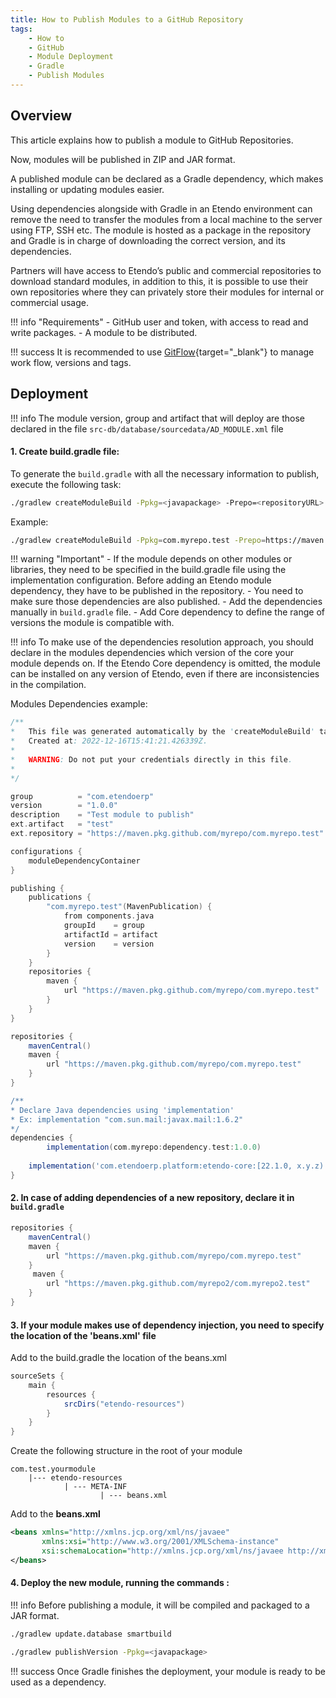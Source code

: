 ```yaml
---
title: How to Publish Modules to a GitHub Repository
tags:
    - How to
    - GitHub
    - Module Deployment
    - Gradle
    - Publish Modules
---
```

## Overview

This article explains how to publish a module to GitHub Repositories.

Now, modules will be published in ZIP and JAR format.

A published module can be declared as a Gradle dependency, which makes installing or updating modules easier.

Using dependencies alongside with Gradle in an Etendo environment can remove the need to transfer the modules from a local machine to the server using FTP, SSH etc. The module is hosted as a package in the repository and  Gradle is in charge of downloading the correct version, and its dependencies.

Partners will have access to Etendo’s public and commercial repositories to download standard modules, in addition to this, it is possible to use their own repositories where they can privately store their modules for internal or commercial usage.

!!! info "Requirements"
    - GitHub user and token, with access to read and write packages.
    - A module to be distributed.

!!! success
    It is recommended to use [GitFlow](https://www.atlassian.com/git/tutorials/comparing-workflows/gitflow-workflow){target="_blank"} to manage work flow, versions and tags.

## Deployment

!!! info
    The module version, group and artifact that will deploy are those declared in the file `src-db/database/sourcedata/AD_MODULE.xml` file


#### 1.  Create build.gradle file:

To generate the `build.gradle` with all the necessary information to publish, execute the following task:

``` bash title="Terminal"
./gradlew createModuleBuild -Ppkg=<javapackage> -Prepo=<repositoryURL> --info
```
Example:
``` bash title="Terminal"
./gradlew createModuleBuild -Ppkg=com.myrepo.test -Prepo=https://maven.pkg.github.com/myrepo/com.myrepo.test --info
```

!!! warning "Important"
        - If the module depends on other modules or libraries, they need to be specified in the build.gradle file using the implementation configuration.
        Before adding an Etendo module dependency, they have to be published in the repository.
        - You need to make sure those dependencies are also published.
        - Add the dependencies manually in `build.gradle` file.
        - Add Core dependency to define the range of versions the module is compatible with.

!!! info
     To make use of the dependencies resolution approach, you should declare in the modules dependencies which version of the core your module depends on.
    If the Etendo Core dependency is omitted, the module can be installed on any version of Etendo, even if there are inconsistencies in the compilation.



Modules Dependencies example:

```groovy title="build.gradle"
/**
*   This file was generated automatically by the 'createModuleBuild' task.
*   Created at: 2022-12-16T15:41:21.426339Z.
*
*   WARNING: Do not put your credentials directly in this file.
*
*/

group          = "com.etendoerp"
version        = "1.0.0"
description    = "Test module to publish"
ext.artifact   = "test"
ext.repository = "https://maven.pkg.github.com/myrepo/com.myrepo.test"

configurations {
    moduleDependencyContainer
}

publishing {
    publications {
        "com.myrepo.test"(MavenPublication) {
            from components.java
            groupId    = group
            artifactId = artifact
            version    = version
        }
    }
    repositories {
        maven {
            url "https://maven.pkg.github.com/myrepo/com.myrepo.test"
        }
    }
}

repositories {
    mavenCentral()
    maven {
        url "https://maven.pkg.github.com/myrepo/com.myrepo.test"
    }
}

/**
* Declare Java dependencies using 'implementation'
* Ex: implementation "com.sun.mail:javax.mail:1.6.2"
*/
dependencies {
		implementation(com.myrepo:dependency.test:1.0.0)
    
   	implementation('com.etendoerp.platform:etendo-core:[22.1.0, x.y.z)')
}

```

#### 2.  In case of adding dependencies of a new repository, declare it in `build.gradle`

```groovy title="build.gradle"
repositories {
    mavenCentral()
    maven {
        url "https://maven.pkg.github.com/myrepo/com.myrepo.test"
    }
     maven {
        url "https://maven.pkg.github.com/myrepo2/com.myrepo2.test"
    }
}
```



#### 3. If your module makes use of dependency injection, you need to specify the location of the **'beans.xml'** file

Add to the build.gradle the location of the beans.xml
``` groovy
sourceSets {
    main {
        resources {
            srcDirs("etendo-resources")
        }
    }
}
```

Create the following structure in the root of your module
```
com.test.yourmodule
	|--- etendo-resources
  			| --- META-INF
        			| --- beans.xml
```

Add to the **beans.xml**

``` xml
<beans xmlns="http://xmlns.jcp.org/xml/ns/javaee"
       xmlns:xsi="http://www.w3.org/2001/XMLSchema-instance"
       xsi:schemaLocation="http://xmlns.jcp.org/xml/ns/javaee http://xmlns.jcp.org/xml/ns/javaee/beans_2_0.xsd" bean-discovery-mode="all" version="2.0">
</beans>
```

#### 4.  Deploy the new module, running the commands :
!!! info
    Before publishing a module, it will be compiled and packaged to a JAR format.

``` bash title="Terminal"
./gradlew update.database smartbuild
```
``` bash title="Terminal"
./gradlew publishVersion -Ppkg=<javapackage>
```


!!! success
    Once Gradle finishes the deployment, your module is ready to be used as a dependency.
